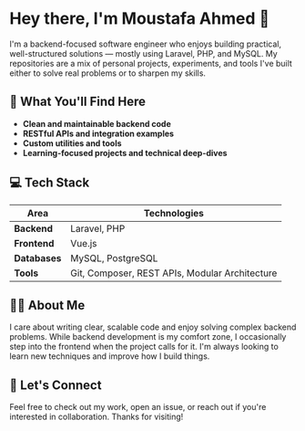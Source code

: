 # Hey there, I'm Moustafa Ahmed 👋

I'm a backend-focused software engineer who enjoys building practical, well-structured solutions — mostly using Laravel, PHP, and MySQL. My repositories are a mix of personal projects, experiments, and tools I've built either to solve real problems or to sharpen my skills.

## 🚀 What You'll Find Here
- **Clean and maintainable backend code**
- **RESTful APIs and integration examples**
- **Custom utilities and tools**
- **Learning-focused projects and technical deep-dives**

## 💻 Tech Stack
| Area | Technologies |
|------|--------------|
| **Backend** | Laravel, PHP |
| **Frontend** | Vue.js |
| **Databases** | MySQL, PostgreSQL |
| **Tools** | Git, Composer, REST APIs, Modular Architecture |

## 👨‍💻 About Me
I care about writing clear, scalable code and enjoy solving complex backend problems. While backend development is my comfort zone, I occasionally step into the frontend when the project calls for it. I'm always looking to learn new techniques and improve how I build things.

## 🔗 Let's Connect
Feel free to check out my work, open an issue, or reach out if you're interested in collaboration. Thanks for visiting!

<!--
You can add social links here:
[LinkedIn](your-linkedin-url) | [Twitter](your-twitter-url) | [Personal Website](your-website-url)
-->
